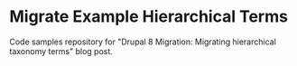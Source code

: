 # Migrate Example Hierarchical Terms

Code samples repository for "Drupal 8 Migration: Migrating hierarchical taxonomy terms" blog post.